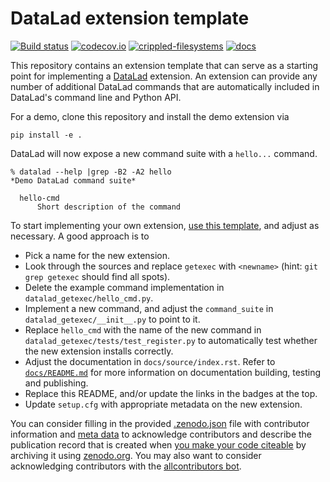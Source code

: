 # DataLad extension template

[![Build status](https://ci.appveyor.com/api/projects/status/g9von5wtpoidcecy/branch/main?svg=true)](https://ci.appveyor.com/project/mih/datalad-extension-template/branch/main) [![codecov.io](https://codecov.io/github/datalad/datalad-extension-template/coverage.svg?branch=main)](https://codecov.io/github/datalad/datalad-extension-template?branch=main) [![crippled-filesystems](https://github.com/datalad/datalad-extension-template/workflows/crippled-filesystems/badge.svg)](https://github.com/datalad/datalad-extension-template/actions?query=workflow%3Acrippled-filesystems) [![docs](https://github.com/datalad/datalad-extension-template/workflows/docs/badge.svg)](https://github.com/datalad/datalad-extension-template/actions?query=workflow%3Adocs)


This repository contains an extension template that can serve as a starting point
for implementing a [DataLad](http://datalad.org) extension. An extension can
provide any number of additional DataLad commands that are automatically
included in DataLad's command line and Python API.

For a demo, clone this repository and install the demo extension via

    pip install -e .

DataLad will now expose a new command suite with a `hello...` command.

    % datalad --help |grep -B2 -A2 hello
    *Demo DataLad command suite*

      hello-cmd
          Short description of the command

To start implementing your own extension, [use this
template](https://github.com/datalad/datalad-extension-template/generate), and
adjust as necessary. A good approach is to

- Pick a name for the new extension.
- Look through the sources and replace `getexec` with
  `<newname>` (hint: `git grep getexec` should find all
  spots).
- Delete the example command implementation in `datalad_getexec/hello_cmd.py`.
- Implement a new command, and adjust the `command_suite` in
  `datalad_getexec/__init__.py` to point to it.
- Replace `hello_cmd` with the name of the new command in
  `datalad_getexec/tests/test_register.py` to automatically test whether the
  new extension installs correctly.
- Adjust the documentation in `docs/source/index.rst`. Refer to [`docs/README.md`](docs/README.md) for more information on documentation building, testing and publishing.
- Replace this README, and/or update the links in the badges at the top.
- Update `setup.cfg` with appropriate metadata on the new extension.

You can consider filling in the provided [.zenodo.json](.zenodo.json) file with
contributor information and [meta data](https://developers.zenodo.org/#representation)
to acknowledge contributors and describe the publication record that is created when
[you make your code citeable](https://guides.github.com/activities/citable-code/)
by archiving it using [zenodo.org](https://zenodo.org/). You may also want to
consider acknowledging contributors with the
[allcontributors bot](https://allcontributors.org/docs/en/bot/overview).
